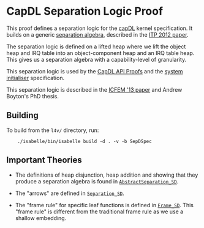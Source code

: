 <!--
     Copyright 2020, Data61, CSIRO (ABN 41 687 119 230)

     SPDX-License-Identifier: CC-BY-SA-4.0
-->

CapDL Separation Logic Proof
============================

This proof defines a separation logic for the [capDL](../../spec/capDL/)
kernel specification. It builds on a generic [separation
algebra](../../lib/sep_algebra/), described in the [ITP 2012
paper][Klein_KB_12].

The separation logic is defined on a lifted heap where we lift the
object heap and IRQ table into an object-component heap and an IRQ table
heap. This gives us a separation algebra with a capability-level of
granularity.

This separation logic is used by the [CapDL API Proofs](../capDL-api/)
and the [system initialiser](../../sys-init/) specification.

This separation logic is described in the [ICFEM '13 paper][Boyton_13]
and Andrew Boyton's PhD thesis.

  [Boyton_13]: https://ts.data61.csiro.au/publications/nictaabstracts/Boyton_ABFGGKLS_13.abstract "Formally Verified System Initialisation"
  [Klein_KB_12]: https://ts.data61.csiro.au/publications/nictaabstracts/Klein_KB_12.abstract "Mechanised separation algebra"


Building
--------

To build from the `l4v/` directory, run:

        ./isabelle/bin/isabelle build -d . -v -b SepDSpec


Important Theories
------------------

* The definitions of heap disjunction, heap addition and showing that
  they produce a separation algebra is found in
  [`AbstractSeparation_SD`](AbstractSeparation_SD.thy).

* The "arrows" are defined in  [`Separation_SD`](Separation_SD.thy).

* The "frame rule" for specific leaf functions is defined in
  [`Frame_SD`](Frame_SD.thy). This "frame rule" is different from the
  traditional frame rule as we use a shallow embedding.


